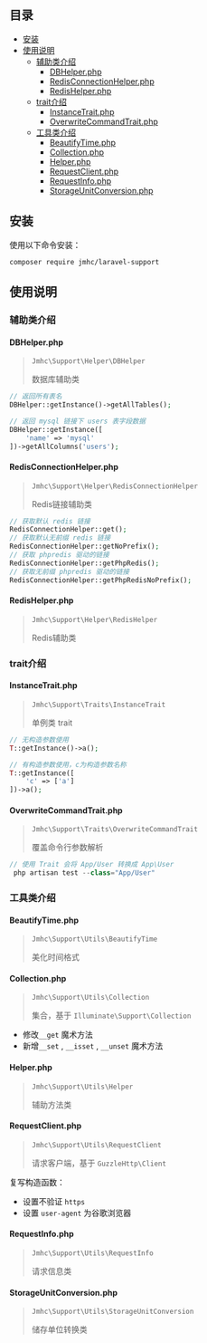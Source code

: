 ## 目录

- [安装](#%E5%AE%89%E8%A3%85)
- [使用说明](#%E4%BD%BF%E7%94%A8%E8%AF%B4%E6%98%8E)
	- [辅助类介绍](#%E8%BE%85%E5%8A%A9%E7%B1%BB%E4%BB%8B%E7%BB%8D)
	    - [DBHelper.php](#dbhelperphp)
	    - [RedisConnectionHelper.php](#redisconnectionhelperphp)
	    - [RedisHelper.php](#redishelperphp)
	- [trait介绍](#trait%E4%BB%8B%E7%BB%8D)
	    - [InstanceTrait.php](#instancetraitphp)
	    - [OverwriteCommandTrait.php](#overwritecommandtraitphp)
	- [工具类介绍](#%E5%B7%A5%E5%85%B7%E7%B1%BB%E4%BB%8B%E7%BB%8D)
	    - [BeautifyTime.php](#beautifytimephp)
	    - [Collection.php](#collectionphp)
	    - [Helper.php](#helperphp)
	    - [RequestClient.php](#requestclientphp)
	    - [RequestInfo.php](#requestinfophp)
	    - [StorageUnitConversion.php](#storageunitconversionphp)

## 安装

使用以下命令安装：
```
composer require jmhc/laravel-support
```

## 使用说明

### 辅助类介绍

#### DBHelper.php

> `Jmhc\Support\Helper\DBHelper`
>
> 数据库辅助类

```php
// 返回所有表名
DBHelper::getInstance()->getAllTables();

// 返回 mysql 链接下 users 表字段数据
DBHelper::getInstance([
    'name' => 'mysql'
])->getAllColumns('users');
```

#### RedisConnectionHelper.php

> `Jmhc\Support\Helper\RedisConnectionHelper`
>
> Redis链接辅助类

```php
// 获取默认 redis 链接
RedisConnectionHelper::get();
// 获取默认无前缀 redis 链接
RedisConnectionHelper::getNoPrefix();
// 获取 phpredis 驱动的链接
RedisConnectionHelper::getPhpRedis();
// 获取无前缀 phpredis 驱动的链接
RedisConnectionHelper::getPhpRedisNoPrefix();
```

#### RedisHelper.php

> `Jmhc\Support\Helper\RedisHelper`
>
> Redis辅助类

### trait介绍

#### InstanceTrait.php

> `Jmhc\Support\Traits\InstanceTrait`
>
> 单例类 trait

```php
// 无构造参数使用
T::getInstance()->a();

// 有构造参数使用，c为构造参数名称
T::getInstance([
    'c' => ['a']
])->a();
```

#### OverwriteCommandTrait.php

> `Jmhc\Support\Traits\OverwriteCommandTrait`
>
> 覆盖命令行参数解析

```php
// 使用 Trait 会将 App/User 转换成 App\User
 php artisan test --class="App/User"
 ```

### 工具类介绍

#### BeautifyTime.php

> `Jmhc\Support\Utils\BeautifyTime`
>
> 美化时间格式

#### Collection.php

> `Jmhc\Support\Utils\Collection`
>
> 集合，基于 `Illuminate\Support\Collection`

- 修改`__get` 魔术方法
- 新增`__set` , `__isset` , `__unset` 魔术方法

#### Helper.php

> `Jmhc\Support\Utils\Helper`
>
> 辅助方法类

#### RequestClient.php

> `Jmhc\Support\Utils\RequestClient`
>
> 请求客户端，基于 `GuzzleHttp\Client`

复写构造函数：

- 设置不验证 `https`
- 设置 `user-agent` 为谷歌浏览器

#### RequestInfo.php

> `Jmhc\Support\Utils\RequestInfo`
>
> 请求信息类

#### StorageUnitConversion.php

> `Jmhc\Support\Utils\StorageUnitConversion`
>
> 储存单位转换类
